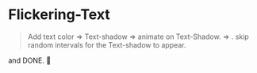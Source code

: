 # Flickering-Text

> Add text color =>  Text-shadow => animate on Text-Shadow. => . skip random intervals for the Text-shadow to appear.

and DONE. 🤩
